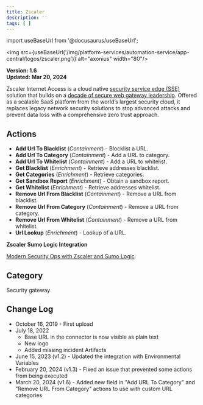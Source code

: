 ```yaml
---
title: Zscaler
description: ''
tags: [ ]
---
```


import useBaseUrl from '@docusaurus/useBaseUrl';

<img src={useBaseUrl('/img/platform-services/automation-service/app-central/logos/zscaler.png')} alt="axonius" width="80"/>

**Version: 1.6  
Updated: Mar 20, 2024**

Zscaler Internet Access is a cloud native [security service edge (SSE)](https://www.zscaler.com/solutions/zscaler-security-service-edge) solution that builds on a [decade of secure web gateway leadership](https://www.zscaler.com/gartner-magic-quadrant-secure-web-gateways-2020). Offered as a scalable SaaS platform from the world’s largest security cloud, it replaces legacy network security solutions to stop advanced attacks and prevent data loss with a comprehensive zero trust approach.

## Actions

* **Add Url To Blacklist** (*Containment*) - Blocklist a URL.
* **Add Url To Category** (*Containment*) - Add a URL to category.
* **Add Url To Whitelist** (*Containment*) - Add a URL to whitelist.
* **Get Blacklist** (*Enrichment*) - Retrieve addresses blacklist.
* **Get Categories** (*Enrichment*) - Retrieve categories.
* **Get Sandbox Report** (*Enrichment*) - Obtain a sandbox report.
* **Get Whitelist** (*Enrichment*) - Retrieve addresses whitelist.
* **Remove Url From Blacklist** (*Containment*) - Remove a URL from blacklist.
* **Remove Url From Category** (*Containment*) - Remove a URL from category.
* **Remove Url From Whitelist** (*Containment*) - Remove a URL from whitelist.
* **Url Lookup** (*Enrichment*) - Lookup of a URL.

**Zscaler Sumo Logic Integration**

[Modern Security Ops with Zscaler and Sumo Logic](https://www.youtube.com/watch?v=ZAReRGjdUns).

## Category

Security gateway

## Change Log

* October 16, 2019 - First upload
* July 18, 2022
    + Base URL in the connector is now visible as plain text
    + New logo
    + Added missing incident Artifacts
* June 15, 2023 (v1.2) - Updated the integration with Environmental Variables
* February 20, 2024 (v1.3) - Fixed an issue that prevented some actions from being executed
* March 20, 2024 (v1.6) - Added new field in "Add URL To Category" and "Remove URL From Category" actions to use with custom URL categories

